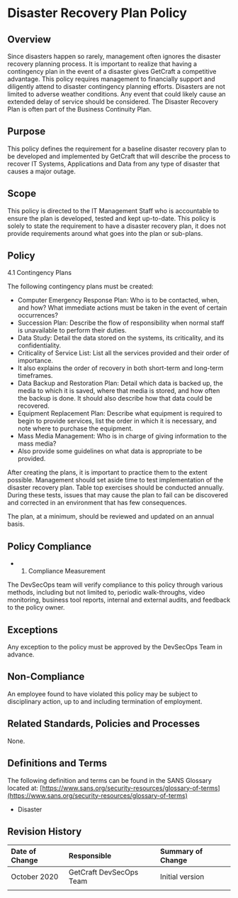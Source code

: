 # Disaster Recovery Plan Policy

## Overview

Since disasters happen so rarely, management often ignores the disaster recovery planning process. It is important to realize that having a contingency plan in the event of a disaster gives GetCraft a competitive advantage. This policy requires management to financially support and diligently attend to disaster contingency planning efforts. Disasters are not limited to adverse weather conditions. Any event that could likely cause an extended delay of service should be considered. The Disaster Recovery Plan is often part of the Business Continuity Plan.

## Purpose

This policy defines the requirement for a baseline disaster recovery plan to be developed and implemented by GetCraft that will describe the process to recover IT Systems, Applications and Data from any type of disaster that causes a major outage.

## Scope

This policy is directed to the IT Management Staff who is accountable to ensure the plan is developed, tested and kept up-to-date. This policy is solely to state the requirement to have a disaster recovery plan, it does not provide requirements around what goes into the plan or sub-plans.

## Policy

4.1 Contingency Plans

The following contingency plans must be created:

* Computer Emergency Response Plan: Who is to be contacted, when, and how? What immediate actions must be taken in the event of certain occurrences?
* Succession Plan: Describe the flow of responsibility when normal staff is unavailable to perform their duties.
* Data Study: Detail the data stored on the systems, its criticality, and its confidentiality.
* Criticality of Service List: List all the services provided and their order of importance.
* It also explains the order of recovery in both short-term and long-term timeframes.
* Data Backup and Restoration Plan: Detail which data is backed up, the media to which it is saved, where that media is stored, and how often the backup is done. It should also describe how that data could be recovered.
* Equipment Replacement Plan: Describe what equipment is required to begin to provide services, list the order in which it is necessary, and note where to purchase the equipment.
* Mass Media Management: Who is in charge of giving information to the mass media?
* Also provide some guidelines on what data is appropriate to be provided.

After creating the plans, it is important to practice them to the extent possible. Management should set aside time to test implementation of the disaster recovery plan. Table top exercises should be conducted annually. During these tests, issues that may cause the plan to fail can be discovered and corrected in an environment that has few consequences.

The plan, at a minimum, should be reviewed and updated on an annual basis.

## Policy Compliance

* 1. Compliance Measurement

The DevSecOps team will verify compliance to this policy through various methods, including but not limited to, periodic walk-throughs, video monitoring, business tool reports, internal and external audits, and feedback to the policy owner.

## Exceptions

Any exception to the policy must be approved by the DevSecOps Team in advance.

## Non-Compliance

An employee found to have violated this policy may be subject to disciplinary action, up to and including termination of employment.

## Related Standards, Policies and Processes

None.

## Definitions and Terms

The following definition and terms can be found in the SANS Glossary located at: [https://www.sans.org/security-resources/glossary-of-terms](https://www.sans.org/security-resources/glossary-of-terms)

* Disaster

## Revision History

| **Date of Change** | **Responsible** | **Summary of Change** |
| :--- | :--- | :--- |
| October 2020 | GetCraft DevSecOps Team | Initial version |
|  |  |  |

